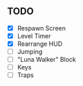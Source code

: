 ## TODO
- [x] Respawn Screen 
- [x] Level Timer
- [x] Rearrange HUD
- [ ] Jumping
- [ ] "Luna Walker" Block
- [ ] Keys
- [ ] Traps